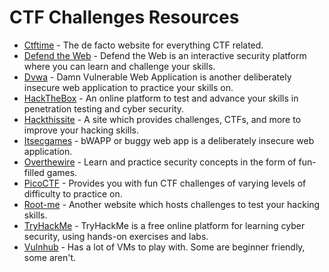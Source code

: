 # CTF Challenges Resources

- [Ctftime](https://ctftime.org/) - The de facto website for everything CTF related. 
- [Defend the Web](https://defendtheweb.net/) - Defend the Web is an interactive security platform where you can learn and challenge your skills.
- [Dvwa](http://www.dvwa.co.uk/) - Damn Vulnerable Web Application is another deliberately insecure web application to practice your skills on.
- [HackTheBox](https://www.hackthebox.eu/) - An online platform to test and advance your skills in penetration testing and cyber security.
- [Hackthissite](https://www.hackthissite.org/) - A site which provides challenges, CTFs, and more to improve your hacking skills.
- [Itsecgames](http://www.itsecgames.com/) - bWAPP or buggy web app is a deliberately insecure web application.
- [Overthewire](http://overthewire.org/wargames/) - Learn and practice security concepts in the form of fun-filled games.
- [PicoCTF](https://picoctf.org/) - Provides you with fun CTF challenges of varying levels of difficulty to practice on.
- [Root-me](https://www.root-me.org/) - Another website which hosts challenges to test your hacking skills.
- [TryHackMe](https://tryhackme.com/) - TryHackMe is a free online platform for learning cyber security, using hands-on exercises and labs.
- [Vulnhub](https://www.vulnhub.com/) - Has a lot of VMs to play with. Some are beginner friendly, some aren't.
